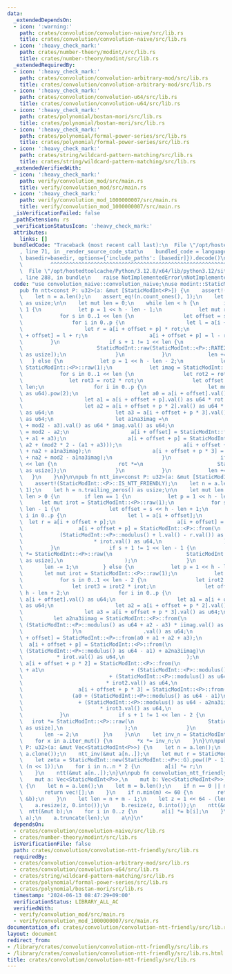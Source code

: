 ```yaml
---
data:
  _extendedDependsOn:
  - icon: ':warning:'
    path: crates/convolution/convolution-naive/src/lib.rs
    title: crates/convolution/convolution-naive/src/lib.rs
  - icon: ':heavy_check_mark:'
    path: crates/number-theory/modint/src/lib.rs
    title: crates/number-theory/modint/src/lib.rs
  _extendedRequiredBy:
  - icon: ':heavy_check_mark:'
    path: crates/convolution/convolution-arbitrary-mod/src/lib.rs
    title: crates/convolution/convolution-arbitrary-mod/src/lib.rs
  - icon: ':heavy_check_mark:'
    path: crates/convolution/convolution-u64/src/lib.rs
    title: crates/convolution/convolution-u64/src/lib.rs
  - icon: ':heavy_check_mark:'
    path: crates/polynomial/bostan-mori/src/lib.rs
    title: crates/polynomial/bostan-mori/src/lib.rs
  - icon: ':heavy_check_mark:'
    path: crates/polynomial/formal-power-series/src/lib.rs
    title: crates/polynomial/formal-power-series/src/lib.rs
  - icon: ':heavy_check_mark:'
    path: crates/string/wildcard-pattern-matching/src/lib.rs
    title: crates/string/wildcard-pattern-matching/src/lib.rs
  _extendedVerifiedWith:
  - icon: ':heavy_check_mark:'
    path: verify/convolution_mod/src/main.rs
    title: verify/convolution_mod/src/main.rs
  - icon: ':heavy_check_mark:'
    path: verify/convolution_mod_1000000007/src/main.rs
    title: verify/convolution_mod_1000000007/src/main.rs
  _isVerificationFailed: false
  _pathExtension: rs
  _verificationStatusIcon: ':heavy_check_mark:'
  attributes:
    links: []
  bundledCode: "Traceback (most recent call last):\n  File \"/opt/hostedtoolcache/Python/3.12.8/x64/lib/python3.12/site-packages/onlinejudge_verify/documentation/build.py\"\
    , line 71, in _render_source_code_stat\n    bundled_code = language.bundle(stat.path,\
    \ basedir=basedir, options={'include_paths': [basedir]}).decode()\n          \
    \         ^^^^^^^^^^^^^^^^^^^^^^^^^^^^^^^^^^^^^^^^^^^^^^^^^^^^^^^^^^^^^^^^^^^^^^^^^^^^^^^^^\n\
    \  File \"/opt/hostedtoolcache/Python/3.12.8/x64/lib/python3.12/site-packages/onlinejudge_verify/languages/rust.py\"\
    , line 288, in bundle\n    raise NotImplementedError\nNotImplementedError\n"
  code: "use convolution_naive::convolution_naive;\nuse modint::StaticModInt;\n\n\
    pub fn ntt<const P: u32>(a: &mut [StaticModInt<P>]) {\n    assert!(StaticModInt::<P>::IS_NTT_FRIENDLY);\n\
    \    let n = a.len();\n    assert_eq!(n.count_ones(), 1);\n    let h = n.trailing_zeros()\
    \ as usize;\n\n    let mut len = 0;\n    while len < h {\n        if h - len ==\
    \ 1 {\n            let p = 1 << h - len - 1;\n            let mut rot = StaticModInt::raw(1);\n\
    \            for s in 0..1 << len {\n                let offset = s << h - len;\n\
    \                for i in 0..p {\n                    let l = a[i + offset];\n\
    \                    let r = a[i + offset + p] * rot;\n                    a[i\
    \ + offset] = l + r;\n                    a[i + offset + p] = l - r;\n       \
    \         }\n                if s + 1 != 1 << len {\n                    rot *=\n\
    \                        StaticModInt::raw(StaticModInt::<P>::RATE2[(!s).trailing_zeros()\
    \ as usize]);\n                }\n            }\n            len += 1;\n     \
    \   } else {\n            let p = 1 << h - len - 2;\n            let mut rot =\
    \ StaticModInt::<P>::raw(1);\n            let imag = StaticModInt::<P>::raw(StaticModInt::<P>::ROOT[2]);\n\
    \            for s in 0..1 << len {\n                let rot2 = rot * rot;\n \
    \               let rot3 = rot2 * rot;\n                let offset = s << h -\
    \ len;\n                for i in 0..p {\n                    let mod2 = (StaticModInt::<P>::modulus()\
    \ as u64).pow(2);\n                    let a0 = a[i + offset].val() as u64;\n\
    \                    let a1 = a[i + offset + p].val() as u64 * rot.val() as u64;\n\
    \                    let a2 = a[i + offset + p * 2].val() as u64 * rot2.val()\
    \ as u64;\n                    let a3 = a[i + offset + p * 3].val() as u64 * rot3.val()\
    \ as u64;\n                    let a1na3imag =\n                        StaticModInt::<P>::from(a1\
    \ + mod2 - a3).val() as u64 * imag.val() as u64;\n                    let na2\
    \ = mod2 - a2;\n                    a[i + offset] = StaticModInt::from(a0 + a2\
    \ + a1 + a3);\n                    a[i + offset + p] = StaticModInt::from(a0 +\
    \ a2 + (mod2 * 2 - (a1 + a3)));\n                    a[i + offset + p * 2] = StaticModInt::from(a0\
    \ + na2 + a1na3imag);\n                    a[i + offset + p * 3] = StaticModInt::from(a0\
    \ + na2 + mod2 - a1na3imag);\n                }\n                if s + 1 != 1\
    \ << len {\n                    rot *=\n                        StaticModInt::raw(StaticModInt::<P>::RATE3[(!s).trailing_zeros()\
    \ as usize]);\n                }\n            }\n            len += 2;\n     \
    \   }\n    }\n}\n\npub fn ntt_inv<const P: u32>(a: &mut [StaticModInt<P>]) {\n\
    \    assert!(StaticModInt::<P>::IS_NTT_FRIENDLY);\n    let n = a.len();\n    assert_eq!(n.count_ones(),\
    \ 1);\n    let h = n.trailing_zeros() as usize;\n\n    let mut len = h;\n    while\
    \ len > 0 {\n        if len == 1 {\n            let p = 1 << h - len;\n      \
    \      let mut irot = StaticModInt::<P>::raw(1);\n            for s in 0..1 <<\
    \ len - 1 {\n                let offset = s << h - len + 1;\n                for\
    \ i in 0..p {\n                    let l = a[i + offset];\n                  \
    \  let r = a[i + offset + p];\n                    a[i + offset] = l + r;\n  \
    \                  a[i + offset + p] = StaticModInt::<P>::from(\n            \
    \            (StaticModInt::<P>::modulus() + l.val() - r.val()) as u64\n     \
    \                       * irot.val() as u64,\n                    );\n       \
    \         }\n                if s + 1 != 1 << len - 1 {\n                    irot\
    \ *= StaticModInt::<P>::raw(\n                        StaticModInt::<P>::IRATE2[(!s).trailing_zeros()\
    \ as usize],\n                    );\n                }\n            }\n     \
    \       len -= 1;\n        } else {\n            let p = 1 << h - len;\n     \
    \       let mut irot = StaticModInt::<P>::raw(1);\n            let iimag = StaticModInt::<P>::raw(StaticModInt::<P>::IROOT[2]);\n\
    \            for s in 0..1 << len - 2 {\n                let irot2 = irot * irot;\n\
    \                let irot3 = irot2 * irot;\n                let offset = s <<\
    \ h - len + 2;\n                for i in 0..p {\n                    let a0 =\
    \ a[i + offset].val() as u64;\n                    let a1 = a[i + offset + p].val()\
    \ as u64;\n                    let a2 = a[i + offset + p * 2].val() as u64;\n\
    \                    let a3 = a[i + offset + p * 3].val() as u64;\n          \
    \          let a2na3iimag = StaticModInt::<P>::from(\n                       \
    \ (StaticModInt::<P>::modulus() as u64 + a2 - a3) * iimag.val() as u64,\n    \
    \                )\n                    .val() as u64;\n                    a[i\
    \ + offset] = StaticModInt::<P>::from(a0 + a1 + a2 + a3);\n                  \
    \  a[i + offset + p] = StaticModInt::<P>::from(\n                        (a0 +\
    \ (StaticModInt::<P>::modulus() as u64 - a1) + a2na3iimag)\n                 \
    \           * irot.val() as u64,\n                    );\n                   \
    \ a[i + offset + p * 2] = StaticModInt::<P>::from(\n                        (a0\
    \ + a1\n                            + (StaticModInt::<P>::modulus() as u64 - a2)\n\
    \                            + (StaticModInt::<P>::modulus() as u64 - a3))\n \
    \                           * irot2.val() as u64,\n                    );\n  \
    \                  a[i + offset + p * 3] = StaticModInt::<P>::from(\n        \
    \                (a0 + (StaticModInt::<P>::modulus() as u64 - a1)\n          \
    \                  + (StaticModInt::<P>::modulus() as u64 - a2na3iimag))\n   \
    \                         * irot3.val() as u64,\n                    );\n    \
    \            }\n                if s + 1 != 1 << len - 2 {\n                 \
    \   irot *= StaticModInt::<P>::raw(\n                        StaticModInt::<P>::IRATE3[(!s).trailing_zeros()\
    \ as usize],\n                    );\n                }\n            }\n     \
    \       len -= 2;\n        }\n    }\n\n    let inv_n = StaticModInt::<P>::new(n).inv();\n\
    \    for x in a.iter_mut() {\n        *x *= inv_n;\n    }\n}\n\npub fn ntt_doubling<const\
    \ P: u32>(a: &mut Vec<StaticModInt<P>>) {\n    let n = a.len();\n    a.append(&mut\
    \ a.clone());\n    ntt_inv(&mut a[n..]);\n    let mut r = StaticModInt::new(1);\n\
    \    let zeta = StaticModInt::new(StaticModInt::<P>::G).pow((P - 1) as usize /\
    \ (n << 1));\n    for i in n..n * 2 {\n        a[i] *= r;\n        r *= zeta;\n\
    \    }\n    ntt(&mut a[n..]);\n}\n\npub fn convolution_ntt_friendly<const P: u32>(\n\
    \    mut a: Vec<StaticModInt<P>>,\n    mut b: Vec<StaticModInt<P>>,\n) -> Vec<StaticModInt<P>>\
    \ {\n    let n = a.len();\n    let m = b.len();\n    if n == 0 || m == 0 {\n \
    \       return vec![];\n    }\n    if n.min(m) <= 60 {\n        return convolution_naive(&a,\
    \ &b);\n    }\n    let len = n + m - 1;\n    let z = 1 << 64 - (len - 1).leading_zeros();\n\
    \    a.resize(z, 0.into());\n    b.resize(z, 0.into());\n    ntt(&mut a);\n  \
    \  ntt(&mut b);\n    for i in 0..z {\n        a[i] *= b[i];\n    }\n    ntt_inv(&mut\
    \ a);\n    a.truncate(len);\n    a\n}\n"
  dependsOn:
  - crates/convolution/convolution-naive/src/lib.rs
  - crates/number-theory/modint/src/lib.rs
  isVerificationFile: false
  path: crates/convolution/convolution-ntt-friendly/src/lib.rs
  requiredBy:
  - crates/convolution/convolution-arbitrary-mod/src/lib.rs
  - crates/convolution/convolution-u64/src/lib.rs
  - crates/string/wildcard-pattern-matching/src/lib.rs
  - crates/polynomial/formal-power-series/src/lib.rs
  - crates/polynomial/bostan-mori/src/lib.rs
  timestamp: '2024-06-13 08:47:29+09:00'
  verificationStatus: LIBRARY_ALL_AC
  verifiedWith:
  - verify/convolution_mod/src/main.rs
  - verify/convolution_mod_1000000007/src/main.rs
documentation_of: crates/convolution/convolution-ntt-friendly/src/lib.rs
layout: document
redirect_from:
- /library/crates/convolution/convolution-ntt-friendly/src/lib.rs
- /library/crates/convolution/convolution-ntt-friendly/src/lib.rs.html
title: crates/convolution/convolution-ntt-friendly/src/lib.rs
---
```

